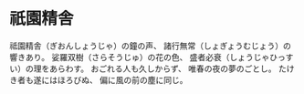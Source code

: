 # 祇園精舎
祗園精舎（ぎおんしょうじゃ）の鐘の声、
諸行無常（しょぎょうむじょう）の響きあり。
娑羅双樹（さらそうじゅ）の花の色、
盛者必衰（しょうじゃひっすい）の理をあらわす。
おごれる人も久しからず、
唯春の夜の夢のごとし。
たけき者も遂にはほろびぬ、
偏に風の前の塵に同じ。
